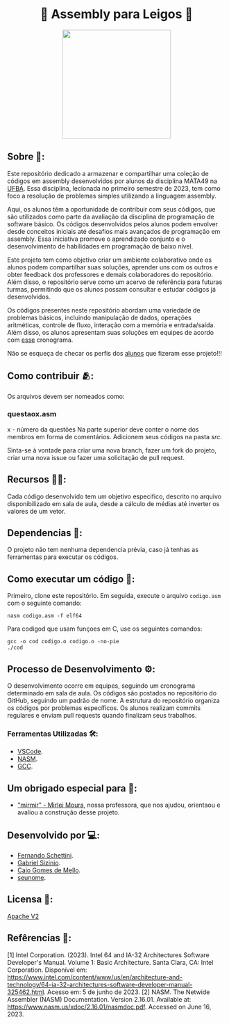 <h1 align="center">🤖 Assembly para Leigos 🤖</h1>

<div align="center">
	<a href="link_for_webite">
	<img height = "250em" src = "https://github.com/FernandoSchett/github_readme_template/assets/80331486/5d7492a2-715c-4af3-9823-91f534542bef" />
    </a>
</div>

## Sobre 🤔:

Este repositório dedicado a armazenar e compartilhar uma coleção de códigos em assembly desenvolvidos por alunos da disciplina MATA49 na [UFBA](https://www.ufba.br/). Essa disciplina, lecionada no primeiro semestre de 2023, tem como foco a resolução de problemas simples utilizando a linguagem assembly.  

Aqui, os alunos têm a oportunidade de contribuir com seus códigos, que são utilizados como parte da avaliação da disciplina de programação de software básico. Os códigos desenvolvidos pelos alunos podem envolver desde conceitos iniciais até desafios mais avançados de programação em assembly. Essa iniciativa promove o aprendizado conjunto e o desenvolvimento de habilidades em programação de baixo nível.

Este projeto tem como objetivo criar um ambiente colaborativo onde os alunos podem compartilhar suas soluções, aprender uns com os outros e obter feedback dos professores e demais colaboradores do repositório. Além disso, o repositório serve como um acervo de referência para futuras turmas, permitindo que os alunos possam consultar e estudar códigos já desenvolvidos.

Os códigos presentes neste repositório abordam uma variedade de problemas básicos, incluindo manipulação de dados, operações aritméticas, controle de fluxo, interação com a memória e entrada/saída. Além disso, os alunos apresentam suas soluções em equipes de acordo com [esse](https://docs.google.com/spreadsheets/d/1ITKwMUDB739c5Pux2MFQANEtisxlyxqnpVivWq9hsFM/edit#gid=0) cronograma.

Não se esqueça de checar os perfis dos [alunos](#desenvolvido-por-💻:) que fizeram esse projeto!!!


## Como contribuir 🫂:

Os arquivos devem ser nomeados como:
### questaox.asm 
x - número da questões
Na parte superior deve conter o nome dos membros em forma de comentários.
Adicionem seus códigos na pasta _src_.

Sinta-se à vontade para criar uma nova branch, fazer um fork do projeto, criar uma nova issue ou fazer uma solicitação de pull request.

## Recursos 🧑‍🔬:

Cada código desenvolvido tem um objetivo especifico, descrito no arquivo disponibilizado em sala de aula, desde a cálculo de médias até inverter os valores de um vetor.

## Dependencias 🚚:

O projeto não tem nenhuma dependencia prévia, caso já tenhas as ferramentas para executar os códigos.


## Como executar um código 🏃:

Primeiro, clone este repositório. Em seguida, execute o arquivo ```codigo.asm``` com o seguinte comando:

	nasm codigo.asm -f elf64

Para codigod que usam funçoes em C, use os seguintes comandos: 	

	gcc -o cod codigo.o codigo.o -no-pie
	./cod

## Processo de Desenvolvimento ⚙️:

O desenvolvimento ocorre em equipes, seguindo um cronograma determinado em sala de aula. Os códigos são postados no repositório do GitHub, seguindo um padrão de nome. A estrutura do repositório organiza os códigos por problemas específicos. Os alunos realizam commits regulares e enviam pull requests quando finalizam seus trabalhos.

### Ferramentas Utilizadas 🛠️: 

- [VSCode](https://code.visualstudio.com/). 
- [NASM](https://www.nasm.us/).
- [GCC](https://gcc.gnu.org/).

## Um obrigado especial para 🥰:
- ["mirmir" - Mirlei Moura](https://github.com/mirleims), nossa professora, que nos ajudou, orientaou e avaliou a construção desse projeto.

## Desenvolvido por 💻:
- [Fernando Schettini](https://github.com/FernandoSchett).
- [Gabriel Sizinio](https://github.com/gabsizinio).
- [Caio Gomes de Mello](https://github.com/caiogmello).
- [seunome](seu_link).

## Licensa 📜:

[Apache V2](https://choosealicense.com/licenses/apache-2.0/)

## Refêrencias 📙:
	
[1] Intel Corporation. (2023). Intel 64 and IA-32 Architectures Software Developer's Manual. Volume 1: Basic Architecture. Santa Clara, CA: Intel Corporation. Disponível em: https://www.intel.com/content/www/us/en/architecture-and-technology/64-ia-32-architectures-software-developer-manual-325462.html. Acesso em: 5 de junho de 2023.
[2] NASM. The Netwide Assembler (NASM) Documentation. Version 2.16.01. Available at: https://www.nasm.us/xdoc/2.16.01/nasmdoc.pdf. Accessed on June 16, 2023.

	
